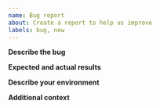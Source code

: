 ```yaml
---
name: Bug report
about: Create a report to help us improve
labels: bug, new
---
```


<!-- Thanks for deciding to open an issue. Before submitting, please see the following information. -->

<!-- Before opening a new issue, please search our existing issues: https://github.com/zowe/zowe-cli-ims-plugin/issues -->

**Describe the bug**

<!-- A clear and concise description of the bug or error. -->

**Expected and actual results**

<!--
Details about the behavior:
1. Command issued:
2. Expected results:
3. Actual results:
4. Applicable log files:

-->
**Describe your environment**

<!--
- Zowe CLI version installed (run command `zowe --version`):
- Installed plug-ins and their version numbers (run command `zowe plugins list --short`):
- Node.js and NPM versions installed (run `node --version`, `npm --version`):
- Environment variables in use:
- Operating system and version:
- Shell/terminal (bash, cmd, powershell, etc...):
- Daemon mode enabled or disabled:
- For more information, see Gathering information to troubleshoot Zowe CLI
-->

**Additional context**

<!-- Add any other context about the problem here. -->